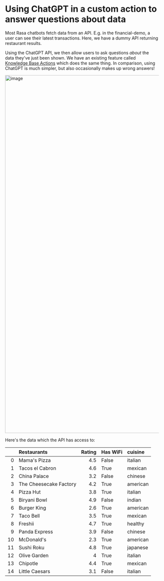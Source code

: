 # Using ChatGPT in a custom action to answer questions about data


Most Rasa chatbots fetch data from an API. E.g. in the financial-demo, a user can see their latest transactions.
Here, we have a dummy API returning restaurant results.

Using the ChatGPT API, we then allow users to ask questions *about* the data they've just been shown. 
We have an existing feature called [Knowledge Base Actions](https://rasa.com/blog/integrating-rasa-with-knowledge-bases/) which does the same thing. In comparison, using ChatGPT is much simpler, but also occasionally makes up wrong answers!


<img width="1173" alt="image" src="https://user-images.githubusercontent.com/5114084/222745358-84140a22-12c6-493e-b66e-0c94a20afec0.png">


Here's the data which the API has access to:

|    | Restaurants            |   Rating | Has WiFi   | cuisine   |
|---:|:-----------------------|---------:|:-----------|:----------|
|  0 | Mama's Pizza           |      4.5 | False      | italian   |
|  1 | Tacos el Cabron        |      4.6 | True       | mexican   |
|  2 | China Palace           |      3.2 | False      | chinese   |
|  3 | The Cheesecake Factory |      4.2 | True       | american  |
|  4 | Pizza Hut              |      3.8 | True       | italian   |
|  5 | Biryani Bowl           |      4.9 | False      | indian    |
|  6 | Burger King            |      2.6 | True       | american  |
|  7 | Taco Bell              |      3.5 | True       | mexican   |
|  8 | Freshii                |      4.7 | True       | healthy   |
|  9 | Panda Express          |      3.9 | False      | chinese   |
| 10 | McDonald's             |      2.3 | True       | american  |
| 11 | Sushi Roku             |      4.8 | True       | japanese  |
| 12 | Olive Garden           |      4   | True       | italian   |
| 13 | Chipotle               |      4.4 | True       | mexican   |
| 14 | Little Caesars         |      3.1 | False      | italian   |
